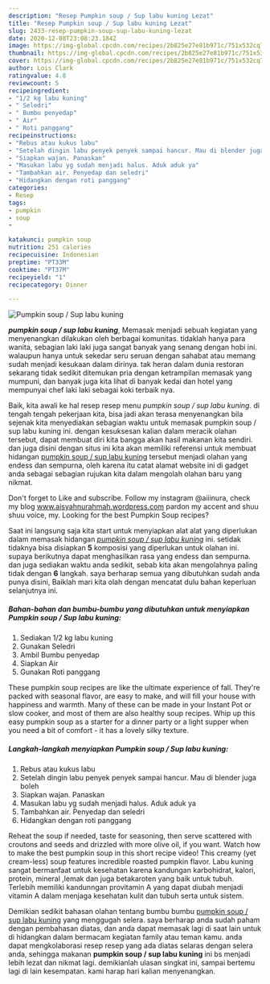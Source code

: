 ```yaml
---
description: "Resep Pumpkin soup / Sup labu kuning Lezat"
title: "Resep Pumpkin soup / Sup labu kuning Lezat"
slug: 2433-resep-pumpkin-soup-sup-labu-kuning-lezat
date: 2020-12-08T23:08:23.184Z
image: https://img-global.cpcdn.com/recipes/2b825e27e81b971c/751x532cq70/pumpkin-soup-sup-labu-kuning-foto-resep-utama.jpg
thumbnail: https://img-global.cpcdn.com/recipes/2b825e27e81b971c/751x532cq70/pumpkin-soup-sup-labu-kuning-foto-resep-utama.jpg
cover: https://img-global.cpcdn.com/recipes/2b825e27e81b971c/751x532cq70/pumpkin-soup-sup-labu-kuning-foto-resep-utama.jpg
author: Lois Clark
ratingvalue: 4.8
reviewcount: 5
recipeingredient:
- "1/2 kg labu kuning"
- " Seledri"
- " Bumbu penyedap"
- " Air"
- " Roti panggang"
recipeinstructions:
- "Rebus atau kukus labu"
- "Setelah dingin labu penyek penyek sampai hancur. Mau di blender juga boleh"
- "Siapkan wajan. Panaskan"
- "Masukan labu yg sudah menjadi halus. Aduk aduk ya"
- "Tambahkan air. Penyedap dan seledri"
- "Hidangkan dengan roti panggang"
categories:
- Resep
tags:
- pumpkin
- soup
- 

katakunci: pumpkin soup  
nutrition: 251 calories
recipecuisine: Indonesian
preptime: "PT33M"
cooktime: "PT37M"
recipeyield: "1"
recipecategory: Dinner

---
```



![Pumpkin soup / Sup labu kuning](https://img-global.cpcdn.com/recipes/2b825e27e81b971c/751x532cq70/pumpkin-soup-sup-labu-kuning-foto-resep-utama.jpg)

<b><i>pumpkin soup / sup labu kuning</i></b>, Memasak menjadi sebuah kegiatan yang menyenangkan dilakukan oleh berbagai komunitas. tidaklah hanya para wanita, sebagian laki laki juga sangat banyak yang senang dengan hobi ini. walaupun hanya untuk sekedar seru seruan dengan sahabat atau memang sudah menjadi kesukaan dalam dirinya. tak heran dalam dunia restoran sekarang tidak sedikit ditemukan pria dengan ketrampilan memasak yang mumpuni, dan banyak juga kita lihat di banyak kedai dan hotel yang mempunyai chef laki laki sebagai koki terbaik nya.

Baik, kita awali ke hal resep resep menu <i>pumpkin soup / sup labu kuning</i>. di tengah tengah pekerjaan kita, bisa jadi akan terasa menyenangkan bila sejenak kita menyediakan sebagian waktu untuk memasak pumpkin soup / sup labu kuning ini. dengan kesuksesan kalian dalam meracik olahan tersebut, dapat membuat diri kita bangga akan hasil makanan kita sendiri. dan juga disini dengan situs ini kita akan memiliki referensi untuk membuat hidangan <u>pumpkin soup / sup labu kuning</u> tersebut menjadi olahan yang endess dan sempurna, oleh karena itu catat alamat website ini di gadget anda sebagai sebagian rujukan kita dalam mengolah olahan baru yang nikmat.

Don&#39;t forget to Like and subscribe. Follow my instagram @aiiinura, check my blog www.aisyahnurahmah.wordpress.com pardon my accent and shuu shuu voice, my. Looking for the best Pumpkin Soup recipes?


Saat ini langsung saja kita start untuk menyiapkan alat alat yang diperlukan dalam memasak hidangan <u><i>pumpkin soup / sup labu kuning</i></u> ini. setidak tidaknya bisa disiapkan <b>5</b> komposisi yang diperlukan untuk olahan ini. supaya berikutnya dapat menghasilkan rasa yang endess dan sempurna. dan juga sediakan waktu anda sedikit, sebab kita akan mengolahnya paling tidak dengan <b>6</b> langkah. saya berharap semua yang dibutuhkan sudah anda punya disini, Baiklah mari kita olah dengan mencatat dulu bahan keperluan selanjutnya ini.

<!--inarticleads1-->

##### Bahan-bahan dan bumbu-bumbu yang dibutuhkan untuk menyiapkan Pumpkin soup / Sup labu kuning:

1. Sediakan 1/2 kg labu kuning
1. Gunakan  Seledri
1. Ambil  Bumbu penyedap
1. Siapkan  Air
1. Gunakan  Roti panggang


These pumpkin soup recipes are like the ultimate experience of fall. They&#39;re packed with seasonal flavor, are easy to make, and will fill your house with happiness and warmth. Many of these can be made in your Instant Pot or slow cooker, and most of them are also healthy soup recipes. Whip up this easy pumpkin soup as a starter for a dinner party or a light supper when you need a bit of comfort - it has a lovely silky texture. 

<!--inarticleads2-->

##### Langkah-langkah menyiapkan Pumpkin soup / Sup labu kuning:

1. Rebus atau kukus labu
1. Setelah dingin labu penyek penyek sampai hancur. Mau di blender juga boleh
1. Siapkan wajan. Panaskan
1. Masukan labu yg sudah menjadi halus. Aduk aduk ya
1. Tambahkan air. Penyedap dan seledri
1. Hidangkan dengan roti panggang


Reheat the soup if needed, taste for seasoning, then serve scattered with croutons and seeds and drizzled with more olive oil, if you want. Watch how to make the best pumpkin soup in this short recipe video! This creamy (yet cream-less) soup features incredible roasted pumpkin flavor. Labu kuning sangat bermanfaat untuk kesehatan karena kandungan karbohidrat, kalori, protein, mineral ,lemak dan juga betakaroten yang baik untuk tubuh. Terlebih memiliki kandunngan provitamin A yang dapat diubah menjadi vitamin A dalam menjaga kesehatan kulit dan tubuh serta untuk sistem. 

Demikian sedikit bahasan olahan tentang bumbu bumbu <u>pumpkin soup / sup labu kuning</u> yang menggugah selera. saya berharap anda sudah paham dengan pembahasan diatas, dan anda dapat memasak lagi di saat lain untuk di hidangkan dalam bermacam kegiatan family atau teman kamu. anda dapat mengkolaborasi resep resep yang ada diatas selaras dengan selera anda, sehingga makanan <b>pumpkin soup / sup labu kuning</b> ini bs menjadi lebih lezat dan nikmat lagi. demikianlah ulasan singkat ini, sampai bertemu lagi di lain kesempatan. kami harap hari kalian menyenangkan.
